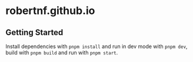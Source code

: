 # robertnf.github.io

## Getting Started

Install dependencies with `pnpm install` and run in dev mode with `pnpm dev`, build with `pnpm build` and run with `pnpm start`.
